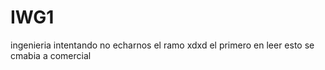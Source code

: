 # IWG1
ingenieria
intentando no echarnos el ramo xdxd
el primero en leer esto se cmabia a comercial
